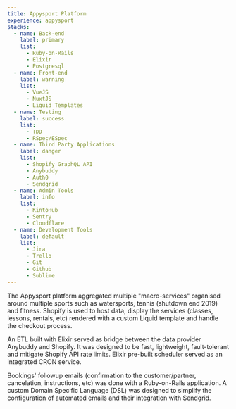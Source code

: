 ```yaml
---
title: Appysport Platform
experience: appysport
stacks:
  - name: Back-end
    label: primary
    list:
      - Ruby-on-Rails
      - Elixir
      - Postgresql
  - name: Front-end
    label: warning
    list:
      - VueJS
      - NuxtJS
      - Liquid Templates
  - name: Testing
    label: success
    list:
      - TDD
      - RSpec/ESpec
  - name: Third Party Applications
    label: danger
    list:
      - Shopify GraphQL API
      - Anybuddy
      - Auth0
      - Sendgrid
  - name: Admin Tools
    label: info
    list:
      - KintoHub
      - Sentry
      - Cloudflare
  - name: Development Tools
    label: default
    list:
      - Jira
      - Trello
      - Git
      - Github
      - Sublime
---
```

The Appysport platform aggregated multiple "macro-services" organised around multiple sports such as watersports, tennis (shutdown end 2019) and fitness. Shopify is used to host data, display the services (classes, lessons, rentals, etc) rendered with a custom Liquid template and handle the checkout process.

An ETL built with Elixir served as bridge between the data provider Anybuddy and Shopify. It was designed to be fast, lightweight, fault-tolerant and mitigate Shopify API rate limits. Elixir pre-built scheduler served as an integrated CRON service.

Bookings' followup emails (confirmation to the customer/partner, cancelation, instructions, etc) was done with a Ruby-on-Rails application. A custom Domain Specific Language (DSL) was designed to simplify the configuration of automated emails and their integration with Sendgrid.
